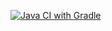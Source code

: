 [![Java CI with Gradle](https://github.com/NikitosSpiridonov/TestDebetCard/actions/workflows/gradle.yml/badge.svg)](https://github.com/NikitosSpiridonov/TestDebetCard/actions/workflows/gradle.yml)